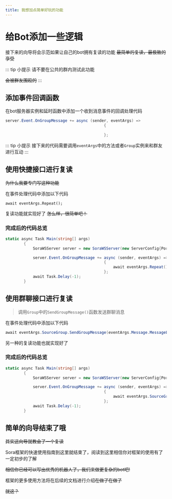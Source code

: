 ```yaml
---
title: 我想加点简单好玩的功能
---
```


# 给Bot添加一些逻辑

接下来的向导将会示范如果让自己的bot拥有复读的功能 ~~最简单的复读，最极致的享受~~

::: tip 小提示
请不要在公共的群内测试此功能

~~会被群友围殴的~~
:::

## 添加事件回调函数

在bot服务器实例和延时函数中添加一个收到消息事件的回调处理代码

```csharp
server.Event.OnGroupMessage += async (sender, eventArgs) =>
                                           {
                                               
                                           };
```

::: tip 小提示
接下来的代码需要调用`eventArgs`中的方法或者`Group`实例来和群友进行互动
::: 

## 使用快捷接口进行复读

~~为什么我要专门写这种功能~~

在事件处理代码中添加以下代码

```
await eventArgs.Repeat();
```

复读功能就实现好了 ~~怎么样，很简单吧！~~

### 完成后的代码总览

```csharp
static async Task Main(string[] args)
        {
            SoraWSServer server = new SoraWSServer(new ServerConfig{Port = 9200});

            server.Event.OnGroupMessage += async (sender, eventArgs) =>
                                           {
                                               await eventArgs.Repeat();
                                           };
            await Task.Delay(-1);
        }
```

## 使用群聊接口进行复读

> 调用`Group`中的`SendGroupMessage()`函数发送群聊消息

在事件处理代码中添加以下代码

```csharp
await eventArgs.SourceGroup.SendGroupMessage(eventArgs.Message.MessageList);
```

另一种的复读功能也就实现好了

### 完成后的代码总览

```csharp
static async Task Main(string[] args)
        {
            SoraWSServer server = new SoraWSServer(new ServerConfig{Port = 9200});

            server.Event.OnGroupMessage += async (sender, eventArgs) =>
                                           {
                                               await eventArgs.SourceGroup.SendGroupMessage(eventArgs.Message.MessageList);
                                           };
            await Task.Delay(-1);
        }
```

## 简单的向导结束了哦

~~其实这向导就教会了一个复读~~

Sora框架的快速使用指南到这里就结束了，阅读到这里相信你对框架的使用有了一定初步的了解

~~相信你已经可以写出优秀的机器人了，我们来做更复杂的bot吧!~~

框架的更多使用方法将在后续的文档进行介绍~~在做了在做了~~



~~就这？~~